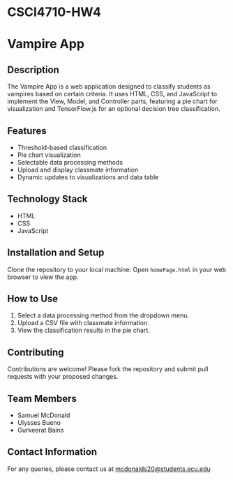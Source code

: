 # CSCI4710-HW4
# Vampire App

## Description
The Vampire App is a web application designed to classify students as vampires based on certain criteria. It uses HTML, CSS, and JavaScript to implement the View, Model, and Controller parts, featuring a pie chart for visualization and TensorFlow.js for an optional decision tree classification.

## Features
- Threshold-based classification
- Pie chart visualization
- Selectable data processing methods
- Upload and display classmate information
- Dynamic updates to visualizations and data table

## Technology Stack
- HTML
- CSS
- JavaScript

## Installation and Setup
Clone the repository to your local machine:
Open `homePage.html` in your web browser to view the app.

## How to Use
1. Select a data processing method from the dropdown menu.
2. Upload a CSV file with classmate information.
3. View the classification results in the pie chart.

## Contributing
Contributions are welcome! Please fork the repository and submit pull requests with your proposed changes.

## Team Members
- Samuel McDonald
- Ulysses Bueno
- Gurkeerat Bains

## Contact Information
For any queries, please contact us at mcdonalds20@students.ecu.edu
